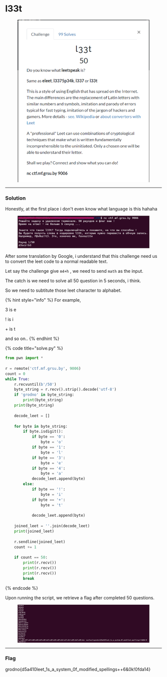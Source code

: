 # l33t

<figure><img src="../../../.gitbook/assets/image (1) (1) (1) (1).png" alt=""><figcaption></figcaption></figure>

***

### Solution

Honestly, at the first place i don't even know what language is this hahaha

<figure><img src="../../../.gitbook/assets/image (2) (1) (1) (1).png" alt=""><figcaption></figcaption></figure>

After some translation by Google, i understand that this challenge need us to convert the leet code to a normal readable text.

Let say the challenge give `m4+h` , we need to send `math` as the input.

The catch is we need to solve all 50 question in 5 seconds, i think.&#x20;

So we need to subtitute those leet character to alphabet.



{% hint style="info" %}
For example,

3 is e

! is i

\+ is t

and so on..
{% endhint %}



{% code title="solve.py" %}
```python
from pwn import *

r = remote('ctf.mf.grsu.by', 9006)
count = 0
while True:
    r.recvuntil(b'/50')
    byte_string = r.recv().strip().decode('utf-8')
    if 'grodno' in byte_string:
        print(byte_string)
    print(byte_string)

    decode_leet = []

    for byte in byte_string:
        if byte.isdigit():
            if byte == '0':
                byte = 'o'
            if byte == '1':
                byte = 'l'
            if byte == '3':
                byte = 'e'
            if byte == '4':
                byte = 'a'
            decode_leet.append(byte)
        else:
            if byte == '!':
                byte = 'i'
            if byte == '+':
                byte = 't'

            decode_leet.append(byte)

    joined_leet = ''.join(decode_leet)
    print(joined_leet)

    r.sendline(joined_leet)
    count += 1

    if count == 50:
        print(r.recv())
        print(r.recv())
        print(r.recv())
        break
```
{% endcode %}



Upon running the script, we retrieve a flag after completed 50 questions.

<figure><img src="../../../.gitbook/assets/image (3) (1) (1) (1).png" alt=""><figcaption></figcaption></figure>

***

### Flag

grodno{d5a410leet\_1s\_a\_system\_0f\_modified\_spellings++6&0k!0fda14}
